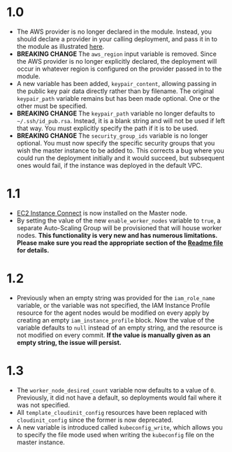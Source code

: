 # 1.0

- The AWS provider is no longer declared in the module. Instead, you should declare a provider in your calling deployment, and pass it in to the module as illustrated [here](https://www.terraform.io/docs/configuration/modules.html#passing-providers-explicitly).
- **BREAKING CHANGE** The `aws_region` input variable is removed. Since the AWS provider is no longer explicitly declared, the deployment will occur in whatever region is configured on the provider passed in to the module.
- A new variable has been added, `keypair_content`, allowing passing in the public key pair data directly rather than by filename. The original `keypair_path` variable remains but has been made optional. One or the other must be specified.
- **BREAKING CHANGE** The `keypair_path` variable no longer defaults to `~/.ssh/id_pub.rsa`. Instead, it is a blank string and will not be used if left that way. You must explicitly specify the path if it is to be used.
- **BREAKING CHANGE** The `security_group_ids` variable is no longer optional. You must now specify the specific security groups that you wish the master instance to be added to. This corrects a bug where you could run the deployment initially and it would succeed, but subsequent ones would fail, if the instance was deployed in the default VPC.

# 1.1

- [EC2 Instance Connect](https://docs.aws.amazon.com/AWSEC2/latest/UserGuide/Connect-using-EC2-Instance-Connect.html) is now installed on the Master node.
- By setting the value of the new `enable_worker_nodes` variable to `true`, a separate Auto-Scaling Group will be provisioned that will house worker nodes. **This functionality is very new and has numerous limitations. Please make sure you read the appropriate section of the [Readme file](README.md#Worker-Node-Autoscaling-Group-Feature) for details.**

# 1.2

- Previously when an empty string was provided for the `iam_role_name` variable, or the variable was not specified, the IAM Instance Profile resource for the agent nodes would be modified on every apply by creating an empty `iam_instance_profile` block. Now the value of the variable defaults to `null` instead of an empty string, and the resource is not modified on every commit. **If the value is manually given as an empty string, the issue will persist.**

# 1.3
- The `worker_node_desired_count` variable now defaults to a value of `0`. Previously, it did not have a default, so deployments would fail where it was not specified.
- All `template_cloudinit_config` resources have been replaced with `cloudinit_config` since the former is now deprecated.
- A new variable is introduced called `kubeconfig_write`, which allows you to specify the file mode used when writing the `kubeconfig` file on the master instance.